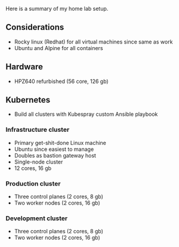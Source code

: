Here is a summary of my home lab setup.

## Considerations

- Rocky linux (Redhat) for all virtual machines since same as work
- Ubuntu and Alpine for all containers

## Hardware

- HPZ640 refurbished (56 core, 126 gb)

## Kubernetes

- Build all clusters with Kubespray custom Ansible playbook

### Infrastructure cluster

- Primary get-shit-done Linux machine
- Ubuntu since easiest to manage
- Doubles as bastion gateway host
- Single-node cluster
- 12 cores, 16 gb

### Production cluster

- Three control planes (2 cores, 8 gb)
- Two worker nodes (2 cores, 16 gb)

### Development cluster

- Three control planes (2 cores, 8 gb)
- Two worker nodes (2 cores, 16 gb)

